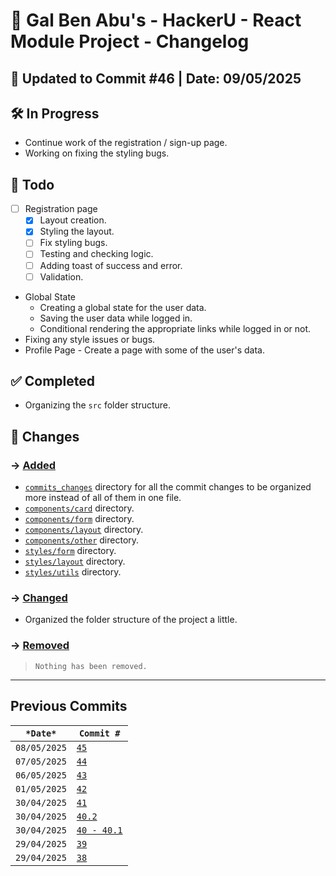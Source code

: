 # 📘 Gal Ben Abu's - HackerU - React Module Project - Changelog

## 📅 Updated to Commit #46 | Date: 09/05/2025

## 🛠️ In Progress

- Continue work of the registration / sign-up page.
- Working on fixing the styling bugs.

## 🎯 Todo

- [ ] Registration page
  - [x] Layout creation.
  - [x] Styling the layout.
  - [ ] Fix styling bugs.
  - [ ] Testing and checking logic.
  - [ ] Adding toast of success and error.
  - [ ] Validation.
- Global State
  - Creating a global state for the user data.
  - Saving the user data while logged in.
  - Conditional rendering the appropriate links while logged in or not.
- Fixing any style issues or bugs.
- Profile Page - Create a page with some of the user's data.

## ✅ Completed

- Organizing the `src` folder structure.

## 🔄 Changes

### → <u>Added</u>

- [`commits_changes`](./commits_changes) directory for all the commit changes to be organized more instead of all of them in one file.
- [`components/card`](./src/components/card/) directory.
- [`components/form`](./src/components/form/) directory.
- [`components/layout`](./src/components/layout/) directory.
- [`components/other`](./src/components/layout/) directory.
- [`styles/form`](./src/styles/form/) directory.
- [`styles/layout`](./src/styles/layout/) directory.
- [`styles/utils`](./src/styles/utils/) directory.

### → <u>Changed</u>

- Organized the folder structure of the project a little.

### → <u>Removed</u>

> `Nothing has been removed.`

---

## Previous Commits

| `*Date*`     | `Commit #`                                                   |
| ------------ | ------------------------------------------------------------ |
| `08/05/2025` | [`45`](./commits_changes/commit_45.md)                       |
| `07/05/2025` | [`44`](./commits_changes/commit_44.md)                       |
| `06/05/2025` | [`43`](./commits_changes/commit_43.md)                       |
| `01/05/2025` | [`42`](./commits_changes/commit_42.md)                       |
| `30/04/2025` | [`41`](./commits_changes/commit_41.md)                       |
| `30/04/2025` | [`40.2`](./commits_changes/commit_40/commit_40.2.md)         |
| `30/04/2025` | [`40 - 40.1`](./commits_changes/commit_40/commit_40-40.1.md) |
| `29/04/2025` | [`39`](./commits_changes/commit_39.md)                       |
| `29/04/2025` | [`38`](./commits_changes/commit_38.md)                       |
